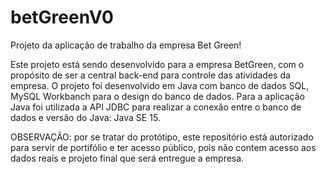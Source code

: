 # betGreenV0
Projeto da aplicação de trabalho da empresa Bet Green!

Este projeto está sendo desenvolvido para a empresa BetGreen, com o propósito de ser a central back-end para controle das atividades da empresa.
O projeto foi desenvolvido em Java com banco de dados SQL, MySQL Workbanch para o design do banco de dados.
Para a aplicação Java foi utilizada a API JDBC para realizar a conexão entre o banco de dados e versão do Java: Java SE 15.

OBSERVAÇÃO: por se tratar do protótipo, este repositório está autorizado para servir de portifólio e ter acesso público, pois não contem acesso aos
dados reais e projeto final que será entregue a empresa.
